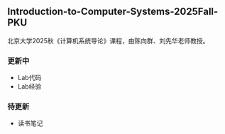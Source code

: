 ## Introduction-to-Computer-Systems-2025Fall-PKU
北京大学2025秋《计算机系统导论》课程，由陈向群、刘先华老师教授。  
### 更新中
- Lab代码
- Lab经验
### 待更新
- 读书笔记
